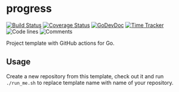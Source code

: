 # progress

[![Build Status](https://github.com/bool64/progress/workflows/test-unit/badge.svg)](https://github.com/bool64/progress/actions?query=branch%3Amaster+workflow%3Atest-unit)
[![Coverage Status](https://codecov.io/gh/bool64/progress/branch/master/graph/badge.svg)](https://codecov.io/gh/bool64/progress)
[![GoDevDoc](https://img.shields.io/badge/dev-doc-00ADD8?logo=go)](https://pkg.go.dev/github.com/bool64/progress)
[![Time Tracker](https://wakatime.com/badge/github/bool64/progress.svg)](https://wakatime.com/badge/github/bool64/progress)
![Code lines](https://sloc.xyz/github/bool64/progress/?category=code)
![Comments](https://sloc.xyz/github/bool64/progress/?category=comments)

<!--- TODO Update README.md -->

Project template with GitHub actions for Go.

## Usage

Create a new repository from this template, check out it and run `./run_me.sh` to replace template name with name of
your repository.
